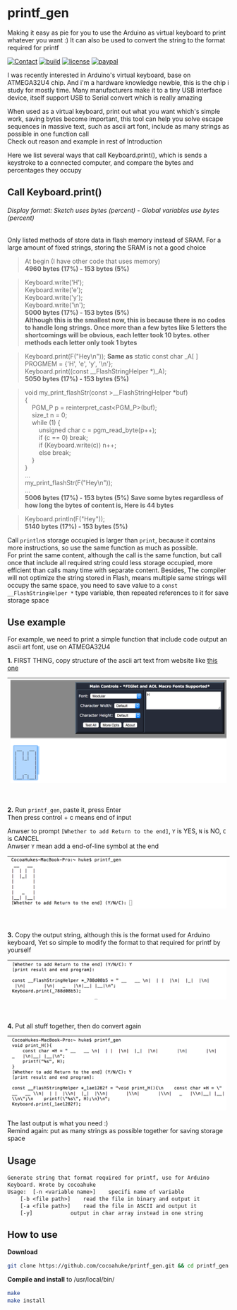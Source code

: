 # printf_gen
Making it easy as pie for you to use the Arduino as virtual keyboard to print whatever you want :) It can also be used to convert the string to the format required for printf

[![Contact](https://img.shields.io/badge/contact-@cocoahuke-fbb52b.svg?style=flat)](https://twitter.com/cocoahuke) [![build](https://travis-ci.org/cocoahuke/printf_gen.svg?branch=master)](https://travis-ci.org/cocoahuke/printf_gen) [![license](https://img.shields.io/badge/license-MIT-blue.svg)](https://github.com/cocoahuke/printf_gen/blob/master/LICENSE) [![paypal](https://img.shields.io/badge/Donate-PayPal-039ce0.svg)](https://www.paypal.com/cgi-bin/webscr?cmd=_s-xclick&hosted_button_id=EQDXSYW8Z23UY)

I was recently interested in Arduino's virtual keyboard, base on ATMEGA32U4 chip. And i'm a hardware knowledge newbie, this is the chip i study for mostly time. Many manufacturers make it to a tiny USB interface device, itself support USB to Serial convert which is really amazing

When used as a virtual keyboard, print out what you want which's simple work, saving bytes become important, this tool can help you solve escape sequences in massive text, such as ascii art font, include as many strings as possible in one function call   
Check out reason and example in rest of Introduction


Here we list several ways that call Keyboard.print(), which is sends a keystroke to a connected computer, and compare the bytes and percentages they occupy

## Call Keyboard.print()

###### Display format: Sketch uses bytes (percent) - Global variables use bytes (percent)

Only listed methods of store data in flash memory instead of SRAM. For a large amount of fixed strings, storing the SRAM is not a good choice


>At begin (I have other code that uses memory)  
><strong>4960 bytes (17%) - 153 bytes (5%)</strong>

>Keyboard.write('H');  
>Keyboard.write('e');  
>Keyboard.write('y');  
>Keyboard.write('\n');  
><strong>5000 bytes (17%) - 153 bytes (5%)</strong>  
><strong>Although this is the smallest now, this is because there is no codes to handle long strings. Once more than a few bytes like 5 letters the shortcomings will be obvious, each letter took 10 bytes. other methods each letter only took 1 bytes</strong>

>Keyboard.print(F("Hey\n"));
><strong>Same as</strong>
static const char _A[ ] PROGMEM = {'H', 'e', 'y', '\n'};  
>Keyboard.print((const __FlashStringHelper *)_A);  
><strong>5050 bytes (17%) - 153 bytes (5%)</strong>
><strong></strong>

>void my_print_flashStr(const >__FlashStringHelper *buf)  
>{  
>&nbsp;&nbsp;&nbsp;&nbsp;PGM_P p = reinterpret_cast<PGM_P>(buf);  
>&nbsp;&nbsp;&nbsp;&nbsp;size_t n = 0;  
>&nbsp;&nbsp;&nbsp;&nbsp;while (1) {  
>&nbsp;&nbsp;&nbsp;&nbsp;&nbsp;&nbsp;&nbsp;&nbsp;unsigned char c = pgm_read_byte(p++);  
>&nbsp;&nbsp;&nbsp;&nbsp;&nbsp;&nbsp;&nbsp;&nbsp;if (c == 0) break;  
>&nbsp;&nbsp;&nbsp;&nbsp;&nbsp;&nbsp;&nbsp;&nbsp;if (Keyboard.write(c)) n++;  
>&nbsp;&nbsp;&nbsp;&nbsp;&nbsp;&nbsp;&nbsp;&nbsp;else break;  
>&nbsp;&nbsp;&nbsp;&nbsp;}  
>}  
>...  
>my_print_flashStr(F("Hey\n"));  
>...  
><strong>5006 bytes (17%) - 153 bytes (5%)</strong>
><strong>Save some bytes regardless of how long the bytes of content is, Here is 44 bytes</strong>


>Keyboard.println(F("Hey"));  
><strong>5140 bytes (17%) - 153 bytes (5%)</strong>

Call `println`s storage occupied is larger than `print`, because it contains more instructions, so use the same function as much as possible.  
For print the same content, although the call is the same function, but call once that include all required string could less storage occupied, more efficient than calls many time with separate content.
Besides, The compiler will not optimize the string stored in Flash, means multiple same strings will occupy the same space, you need to save value to a `const __FlashStringHelper *` type variable, then repeated references to it for save storage space

## Use example
For example, we need to print a simple function that include code output an ascii art font, use on ATMEGA32U4

**1.** FIRST THING, copy structure of the ascii art text from website like [this one](http://patorjk.com/software/taag/#p=display&f=Graffiti&t=Type%20Something%20)

|![](sample1.png) |
| ---- |

<br>

**2.** Run `printf_gen`, paste it, press Enter  
Then press control + c means end of input

Anwser to prompt `[Whether to add Return to the end]`, `Y` is YES, `N` is NO, `C` is CANCEL  
Anwser `Y` mean add a end-of-line symbol at the end

|![](sample2.png)|
| ---- |
<br>

**3.** Copy the output string, although this is the format used for Arduino keyboard, Yet so simple to modify the format to that required for printf by yourself

|![](sample3.png)|
| ---- |
<br>

**4.** Put all stuff together, then do convert again

|![](sample4.png)|
| ---- |

The last output is what you need :)  
Remind again: put as many strings as possible together for saving storage space

## Usage

```
Generate string that format required for printf, use for Arduino Keyboard. Wrote by cocoahuke
Usage:	[-n <variable name>]	specifi name of variable
	[-b <file path>]	read the file in binary and output it
	[-a <file path>]	read the file in ASCII and output it
	[-y]			output in char array instead in one string
```

## How to use

**Download**
```bash
git clone https://github.com/cocoahuke/printf_gen.git && cd printf_gen
```

**Compile and install** to /usr/local/bin/
```bash
make
make install
```
